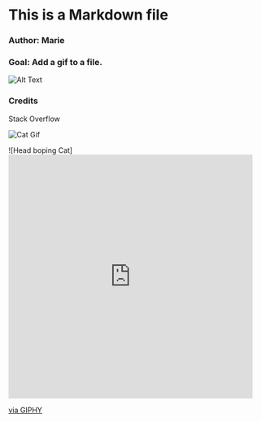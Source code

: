 # This is a Markdown file

### Author: Marie
### Goal: Add a gif to a file.


![Alt Text](https://media.giphy.com/media/vFKqnCdLPNOKc/giphy.gif)


### Credits
Stack Overflow

![Cat Gif](https://media.giphy.com/media/vFKqnCdLPNOKc/giphy.gif)

![Head boping Cat]<iframe src="https://giphy.com/embed/BXjqytvu9bKzCUHdzz" width="480" height="480" frameBorder="0" class="giphy-embed" allowFullScreen></iframe><p><a href="https://giphy.com/stickers/cat-vibing-BXjqytvu9bKzCUHdzz">via GIPHY</a></p>
